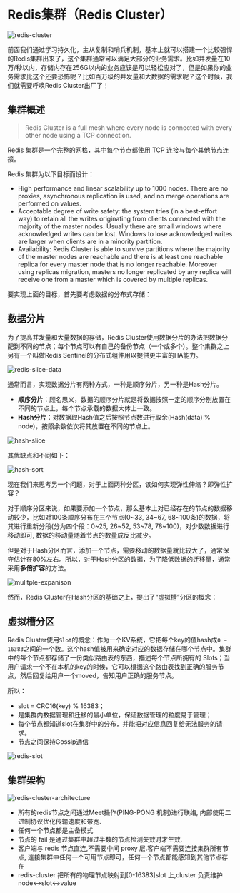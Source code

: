 # Redis集群（Redis Cluster）

![redis-cluster](https://tva1.sinaimg.cn/large/008i3skNgy1gynyobc562j31hc0u0goe.jpg)

前面我们通过学习持久化，主从复制和哨兵机制，基本上就可以搭建一个比较强悍的Redis集群出来了，这个集群通常可以满足大部分的业务需求。比如并发量在10万/秒以内，存储内存在256G以内的业务应该是可以轻松应对了，但是如果你的业务需求比这个还要恐怖呢？比如百万级的并发量和大数据的需求呢？这个时候，我们就需要呼唤Redis Cluster出厂了！

## 集群概述

> Redis Cluster is a full mesh where every node is connected with every other node using a TCP connection.

Redis 集群是一个完整的网格，其中每个节点都使用 TCP 连接与每个其他节点连接。

Redis 集群为以下目标而设计：

* High performance and linear scalability up to 1000 nodes. There are no proxies, asynchronous replication is used, and no merge operations are performed on values.
* Acceptable degree of write safety: the system tries (in a best-effort way) to retain all the writes originating from clients connected with the majority of the master nodes. Usually there are small windows where acknowledged writes can be lost. Windows to lose acknowledged writes are larger when clients are in a minority partition.
* Availability: Redis Cluster is able to survive partitions where the majority of the master nodes are reachable and there is at least one reachable replica for every master node that is no longer reachable. Moreover using replicas migration, masters no longer replicated by any replica will receive one from a master which is covered by multiple replicas.

要实现上面的目标，首先要考虑数据的分布式存储：

## 数据分片

为了提高并发量和大量数据的存储，Redis Cluster使用数据分片的办法把数据分配到不同的节点；每个节点可以有自己的备份节点（一个或多个）。整个集群之上另有一个叫做Redis Sentinel的分布式组件用以提供更丰富的HA能力。

![redis-slice-data](https://tva1.sinaimg.cn/large/008i3skNgy1gynzigpxn3j30p20b70u2.jpg)

通常而言，实现数据分片有两种方式，一种是顺序分片，另一种是Hash分片。

* **顺序分片**：顾名思义，数据的顺序分片就是将数据按照一定的顺序分别放置在不同的节点上，每个节点承载的数据大体上一致。
* **Hash分片**：对数据取Hash值之后按照节点数进行取余(Hash(data) % node)，按照余数依次将其放置在不同的节点上。

![hash-slice](https://tva1.sinaimg.cn/large/008i3skNgy1gynzp2vcauj30yl0dijt2.jpg)

其优缺点和不同如下：

![hash-sort](https://tva1.sinaimg.cn/large/008i3skNgy1gynzs8by16j30mv0aat9y.jpg)

现在我们来思考另一个问题，对于上面两种分区，该如何实现弹性伸缩？即弹性扩容？

对于顺序分区来说，如果要添加一个节点，那么基本上对已经存在的节点的数据移动较少，比如对100条顺序分布在三个节点(0~33, 34~67, 68~100条)的数据，将其进行重新分段(分为四个段：0~25, 26~52, 53~78, 78~100)，对少数数据进行移动即可, 数据的移动量随着节点的数量成反比减少。

但是对于Hash分区而言，添加一个节点，需要移动的数据量就比较大了，通常保守估计在80%左右。所以，对于Hash分区的数据，为了降低数据的迁移量，通常采用**多倍扩容**的方法。

![mulitple-expanison](https://tva1.sinaimg.cn/large/008i3skNgy1gyp4lh3kn9j31l00u0n14.jpg)

然而，Redis Cluster在Hash分区的基础之上，提出了“虚拟槽”分区的概念：

## 虚拟槽分区

Redis Cluster使用`Slot`的概念：作为一个KV系统，它把每个key的值hash成`0 ~ 16383`之间的一个数。这个hash值被用来确定对应的数据存储在哪个节点中。集群中的每个节点都存储了一份类似路由表的东西，描述每个节点所拥有的 Slots；当用户请求一个不在本机的key的时候，它可以根据这个路由表找到正确的服务节点，然后回复给用户一个moved，告知用户正确的服务节点。

所以：
* slot = CRC16(key) % 16383；
* 是集群内数据管理和迁移的最小单位，保证数据管理的粒度易于管理；
* 每个节点都知道slot在集群中的分布，并能把对应信息回复给无法服务的请求。
* 节点之间保持Gossip通信

![redis-slot](https://tva1.sinaimg.cn/large/008i3skNgy1gyp518jcg3j30dw08c74r.jpg)

## 集群架构

![redis-cluster-architecture](https://tva1.sinaimg.cn/large/008i3skNgy1gyp5bva7b5j30fr0e20tm.jpg)

* 所有的redis节点之间通过Meet操作(PING-PONG 机制)进行联络, 内部使用二进制协议优化传输速度和带宽.
* 任何一个节点都是主备模式
* 节点的 fail 是通过集群中超过半数的节点检测失效时才生效.
* 客户端与 redis 节点直连,不需要中间 proxy 层.客户端不需要连接集群所有节点, 连接集群中任何一个可用节点即可，任何一个节点都能感知到其他节点存在
* redis-cluster 把所有的物理节点映射到[0-16383]slot 上,cluster 负责维护 node<->slot<->value


